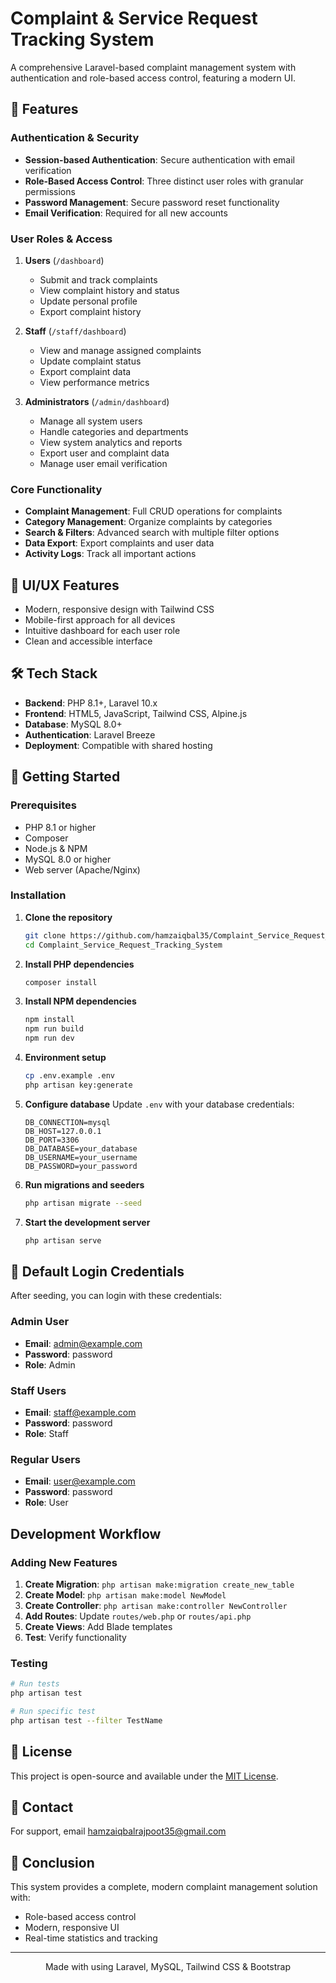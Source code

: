 # Complaint & Service Request Tracking System

A comprehensive Laravel-based complaint management system with authentication and role-based access control, featuring a modern UI.

## 🚀 Features

### Authentication & Security
- **Session-based Authentication**: Secure authentication with email verification
- **Role-Based Access Control**: Three distinct user roles with granular permissions
- **Password Management**: Secure password reset functionality
- **Email Verification**: Required for all new accounts

### User Roles & Access

1. **Users** (`/dashboard`)
   - Submit and track complaints
   - View complaint history and status
   - Update personal profile
   - Export complaint history

2. **Staff** (`/staff/dashboard`)
   - View and manage assigned complaints
   - Update complaint status
   - Export complaint data
   - View performance metrics

3. **Administrators** (`/admin/dashboard`)
   - Manage all system users
   - Handle categories and departments
   - View system analytics and reports
   - Export user and complaint data
   - Manage user email verification

### Core Functionality
- **Complaint Management**: Full CRUD operations for complaints
- **Category Management**: Organize complaints by categories
- **Search & Filters**: Advanced search with multiple filter options
- **Data Export**: Export complaints and user data
- **Activity Logs**: Track all important actions

## 🎨 UI/UX Features
- Modern, responsive design with Tailwind CSS
- Mobile-first approach for all devices
- Intuitive dashboard for each user role
- Clean and accessible interface

## 🛠️ Tech Stack
- **Backend**: PHP 8.1+, Laravel 10.x
- **Frontend**: HTML5, JavaScript, Tailwind CSS, Alpine.js
- **Database**: MySQL 8.0+
- **Authentication**: Laravel Breeze
- **Deployment**: Compatible with shared hosting

## 🚀 Getting Started

### Prerequisites
- PHP 8.1 or higher
- Composer
- Node.js & NPM
- MySQL 8.0 or higher
- Web server (Apache/Nginx)

### Installation

1. **Clone the repository**
   ```bash
   git clone https://github.com/hamzaiqbal35/Complaint_Service_Request_Tracking_System.git
   cd Complaint_Service_Request_Tracking_System
   ```

2. **Install PHP dependencies**
   ```bash
   composer install
   ```

3. **Install NPM dependencies**
   ```bash
   npm install
   npm run build
   npm run dev
   ```

4. **Environment setup**
   ```bash
   cp .env.example .env
   php artisan key:generate
   ```

5. **Configure database**
   Update `.env` with your database credentials:
   ```env
   DB_CONNECTION=mysql
   DB_HOST=127.0.0.1
   DB_PORT=3306
   DB_DATABASE=your_database
   DB_USERNAME=your_username
   DB_PASSWORD=your_password
   ```

6. **Run migrations and seeders**
   ```bash
   php artisan migrate --seed
   ```

7. **Start the development server**
   ```bash
   php artisan serve
   ```

## 🔑 Default Login Credentials

After seeding, you can login with these credentials:

### Admin User
- **Email**: admin@example.com
- **Password**: password
- **Role**: Admin

### Staff Users
- **Email**: staff@example.com
- **Password**: password
- **Role**: Staff

### Regular Users
- **Email**: user@example.com
- **Password**: password
- **Role**: User

##  Development Workflow

### Adding New Features
1. **Create Migration**: `php artisan make:migration create_new_table`
2. **Create Model**: `php artisan make:model NewModel`
3. **Create Controller**: `php artisan make:controller NewController`
4. **Add Routes**: Update `routes/web.php` or `routes/api.php`
5. **Create Views**: Add Blade templates
6. **Test**: Verify functionality

### Testing
```bash
# Run tests
php artisan test

# Run specific test
php artisan test --filter TestName
```

## 📝 License
This project is open-source and available under the [MIT License](LICENSE).

## 📧 Contact
For support, email [hamzaiqbalrajpoot35@gmail.com](mailto:hamzaiqbalrajpoot35@gmail.com)

## 🎉 Conclusion

This system provides a complete, modern complaint management solution with:
- Role-based access control
- Modern, responsive UI
- Real-time statistics and tracking

---

<div align="center">
  Made with using Laravel, MySQL, Tailwind CSS & Bootstrap
</div>